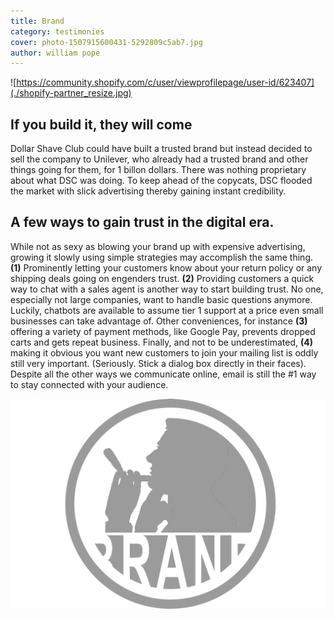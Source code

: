 ```yaml
---
title: Brand
category: testimonies
cover: photo-1507915600431-5292809c5ab7.jpg
author: william pope
---
```


![https://community.shopify.com/c/user/viewprofilepage/user-id/623407](./shopify-partner_resize.jpg)

## If you build it, they will come
Dollar Shave Club could have built a trusted brand but instead decided to sell the company to Unilever, who already had a trusted brand and other things going for them, for 1 billon dollars. There was nothing proprietary about what DSC was doing. To keep ahead of the copycats, DSC flooded the market with slick advertising thereby gaining instant credibility.

## A few ways to gain trust in the digital era.
While not as sexy as blowing your brand up with expensive advertising, growing it slowly using simple strategies may accomplish the same thing. **(1)** Prominently letting your customers know about your return policy or any shipping deals going on engenders trust. **(2)** Providing customers a quick way to chat with a sales agent is another way to start building trust. No one, especially not large companies, want to handle basic questions anymore. Luckily, chatbots are available to assume tier 1 support at a price even small businesses can take advantage of. Other conveniences, for instance **(3)** offering a variety of payment methods, like Google Pay, prevents dropped carts and gets repeat business. Finally, and not to be underestimated, **(4)** making it obvious you want new customers to join your mailing list is oddly still very important. (Seriously. Stick a dialog box directly in their faces). Despite all the other ways we communicate online, email is still the #1 way to stay connected with your audience.

![netcreative.org](./brand.png)

